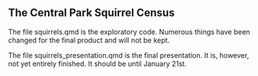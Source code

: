 ## The Central Park Squirrel Census

The file squirrels.qmd is the exploratory code. Numerous things have been changed for the final product and will not be kept.

The file squirrels_presentation.qmd is the final presentation. It is, however, not yet entirely finished. It should be until January 21st.